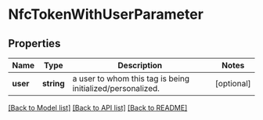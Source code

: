 # NfcTokenWithUserParameter

## Properties
Name | Type | Description | Notes
------------ | ------------- | ------------- | -------------
**user** | **string** | a user to whom this tag is being initialized/personalized. | [optional] 

[[Back to Model list]](../../README.md#documentation-for-models) [[Back to API list]](../../README.md#documentation-for-api-endpoints) [[Back to README]](../../README.md)

